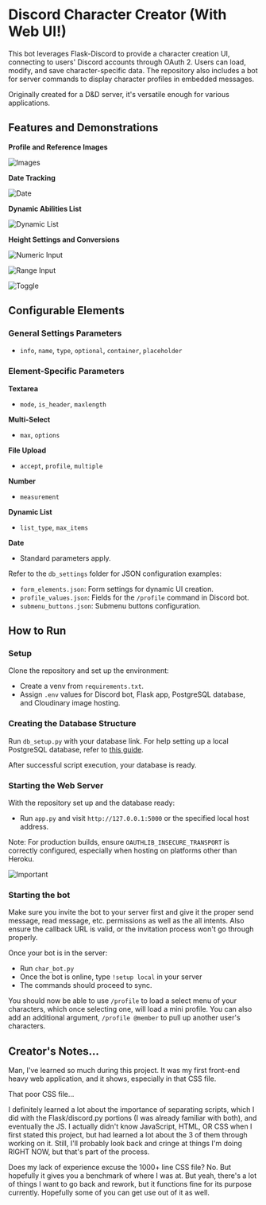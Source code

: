 # Discord Character Creator (With Web UI!)

This bot leverages Flask-Discord to provide a character creation UI, connecting to users' Discord accounts through OAuth 2. Users can load, modify, and save character-specific data. The repository also includes a bot for server commands to display character profiles in embedded messages.

Originally created for a D&D server, it's versatile enough for various applications.

## Features and Demonstrations

**Profile and Reference Images**

![Images](displays/images.png)

**Date Tracking**

![Date](displays/date.png)

**Dynamic Abilities List**

![Dynamic List](displays/dynamic.png)

**Height Settings and Conversions**

![Numeric Input](displays/numeric.gif)

![Range Input](displays/range.gif)

![Toggle](displays/toggle.gif)

## Configurable Elements

### General Settings Parameters
- `info`, `name`, `type`, `optional`, `container`, `placeholder`

### Element-Specific Parameters

**Textarea**
- `mode`, `is_header`, `maxlength`

**Multi-Select**
- `max`, `options`

**File Upload**
- `accept`, `profile`, `multiple`

**Number**
- `measurement`

**Dynamic List**
- `list_type`, `max_items`

**Date**
- Standard parameters apply.

Refer to the `db_settings` folder for JSON configuration examples:
- `form_elements.json`: Form settings for dynamic UI creation.
- `profile_values.json`: Fields for the `/profile` command in Discord bot.
- `submenu_buttons.json`: Submenu buttons configuration.

## How to Run

### Setup
Clone the repository and set up the environment:
- Create a venv from `requirements.txt`.
- Assign `.env` values for Discord bot, Flask app, PostgreSQL database, and Cloudinary image hosting.

### Creating the Database Structure
Run `db_setup.py` with your database link. For help setting up a local PostgreSQL database, refer to [this guide](https://www.prisma.io/dataguide/postgresql/setting-up-a-local-postgresql-database).

After successful script execution, your database is ready.

### Starting the Web Server
With the repository set up and the database ready:
- Run `app.py` and visit `http://127.0.0.1:5000` or the specified local host address.

Note: For production builds, ensure `OAUTHLIB_INSECURE_TRANSPORT` is correctly configured, especially when hosting on platforms other than Heroku.

![Important](displays/important.png)

### Starting the bot
Make sure you invite the bot to your server first and give it the proper send message, read message, etc. permissions as well as the all intents. Also ensure the callback URL is valid, or the invitation process won't go through properly.

Once your bot is in the server:
- Run `char_bot.py`
- Once the bot is online, type `!setup local` in your server
- The commands should proceed to sync.

You should now be able to use `/profile` to load a select menu of your characters, which once selecting one, will load a mini profile. You can also add an additional argument, `/profile @member` to pull up another user's characters.

## Creator's Notes...
Man, I've learned so much during this project. It was my first front-end heavy web application, and it shows, especially in that CSS file.

That poor CSS file...

I definitely learned a lot about the importance of separating scripts, which I did with the Flask/discord.py portions (I was already familiar with both), and eventually the JS. I actually didn't know JavaScript, HTML, OR CSS when I first stated this project, but had learned a lot about the 3 of them through working on it. Still, I'll probably look back and cringe at things I'm doing RIGHT NOW, but that's part of the process.

Does my lack of experience excuse the 1000+ line CSS file? No. But hopefully it gives you a benchmark of where I was at. But yeah, there's a lot of things I want to go back and rework, but it functions fine for its purpose currently. Hopefully some of you can get use out of it as well.
